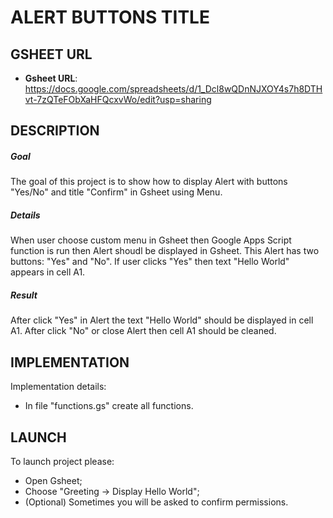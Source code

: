 ALERT BUTTONS TITLE
===================


GSHEET URL
----------

* **Gsheet URL**: https://docs.google.com/spreadsheets/d/1_Dcl8wQDnNJXOY4s7h8DTHvt-7zQTeFObXaHFQcxvWo/edit?usp=sharing


DESCRIPTION
-----------

##### Goal
The goal of this project is to show how to display Alert with buttons "Yes/No" and title "Confirm" in Gsheet using Menu. 

##### Details
When user choose custom menu in Gsheet then Google Apps Script function is run then Alert shoudl be displayed in Gsheet.
This Alert has two buttons: "Yes" and "No". If user clicks "Yes" then text "Hello World" appears in cell A1.

##### Result 
After click "Yes" in Alert the text "Hello World" should be displayed in cell A1.
After click "No" or close Alert then cell A1 should be cleaned.


IMPLEMENTATION
-----------

Implementation details:
* In file "functions.gs" create all functions.
  

LAUNCH
------

To launch project please:
* Open Gsheet;
* Choose "Greeting -> Display Hello World";
* (Optional) Sometimes you will be asked to confirm permissions.